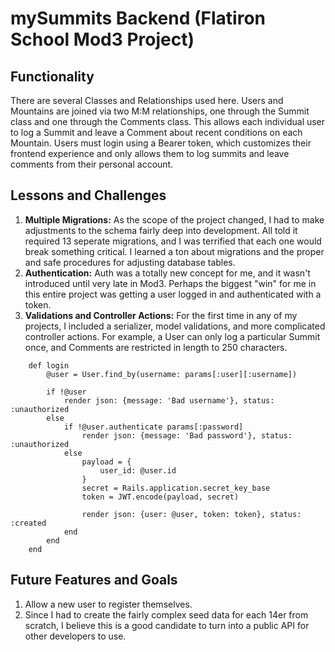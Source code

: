 # mySummits Backend (Flatiron School Mod3 Project)

## Functionality
There are several Classes and Relationships used here. Users and Mountains are joined via two M:M relationships, one through the Summit class and one through the Comments class. This allows each individual user to log a Summit and leave a Comment about recent conditions on each Mountain. Users must login using a Bearer token, which customizes their frontend experience and only allows them to log summits and leave comments from their personal account.

## Lessons and Challenges
1. **Multiple Migrations:** As the scope of the project changed, I had to make adjustments to the schema fairly deep into development. All told it required 13 seperate migrations, and I was terrified that each one would break something critical. I learned a ton about migrations and the proper and safe procedures for adjusting database tables.
2. **Authentication:** Auth was a totally new concept for me, and it wasn't introduced until very late in Mod3. Perhaps the biggest "win" for me in this entire project was getting a user logged in and authenticated with a token.
3. **Validations and Controller Actions:** For the first time in any of my projects, I included a serializer, model validations, and more complicated controller actions. For example, a User can only log a particular Summit once, and Comments are restricted in length to 250 characters.

```
    def login
        @user = User.find_by(username: params[:user][:username])

        if !@user
            render json: {message: 'Bad username'}, status: :unauthorized
        else
            if !@user.authenticate params[:password]
                render json: {message: 'Bad password'}, status: :unauthorized
            else
                payload = {
                    user_id: @user.id
                }
                secret = Rails.application.secret_key_base
                token = JWT.encode(payload, secret)

                render json: {user: @user, token: token}, status: :created
            end
        end
    end
```

## Future Features and Goals
1. Allow a new user to register themselves.
2. Since I had to create the fairly complex seed data for each 14er from scratch, I believe this is a good candidate to turn into a public API for other developers to use.